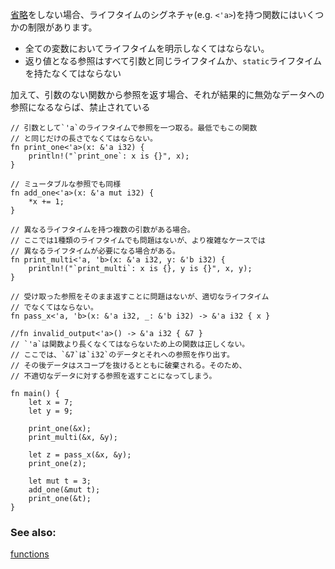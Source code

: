 <!-- Ignoring [elision], function signatures with lifetimes have a few constraints:  -->
[省略][elision]をしない場合、ライフタイムのシグネチャ(e.g. `<'a>`)を持つ関数にはいくつかの制限があります。

<!-- * any reference *must* have an annotated lifetime.
* any reference being returned *must* have the same lifetime as an input or
be `static`. -->
* 全ての変数においてライフタイムを明示しなくてはならない。
* 返り値となる参照はすべて引数と同じライフタイムか、`static`ライフタイムを持たなくてはならない

<!-- Additionally, note that returning references without input is banned if it
would result in returning references to invalid data. The following example shows
off some valid forms of functions with lifetimes: -->
加えて、引数のない関数から参照を返す場合、それが結果的に無効なデータへの参照になるならば、禁止されている

``` rust,editable
// 引数として`'a`のライフタイムで参照を一つ取る。最低でもこの関数
// と同じだけの長さでなくてはならない。
fn print_one<'a>(x: &'a i32) {
    println!("`print_one`: x is {}", x);
}

// ミュータブルな参照でも同様
fn add_one<'a>(x: &'a mut i32) {
    *x += 1;
}

// 異なるライフタイムを持つ複数の引数がある場合。
// ここでは1種類のライフタイムでも問題はないが、より複雑なケースでは
// 異なるライフタイムが必要になる場合がある。
fn print_multi<'a, 'b>(x: &'a i32, y: &'b i32) {
    println!("`print_multi`: x is {}, y is {}", x, y);
}

// 受け取った参照をそのまま返すことに問題はないが、適切なライフタイム
// でなくてはならない。
fn pass_x<'a, 'b>(x: &'a i32, _: &'b i32) -> &'a i32 { x }

//fn invalid_output<'a>() -> &'a i32 { &7 }
// `'a`は関数より長くなくてはならないため上の関数は正しくない。
// ここでは、`&7`は`i32`のデータとそれへの参照を作り出す。
// その後データはスコープを抜けるとともに破棄される。そのため、
// 不適切なデータに対する参照を返すことになってしまう。

fn main() {
    let x = 7;
    let y = 9;

    print_one(&x);
    print_multi(&x, &y);

    let z = pass_x(&x, &y);
    print_one(z);

    let mut t = 3;
    add_one(&mut t);
    print_one(&t);
}

```

### See also:

[functions][fn]

[elision]: /scope/lifetime/elision.html
[fn]: /fn.html
